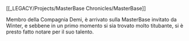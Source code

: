 [[_LEGACY/Projects/MasterBase Chronicles/MasterBase]]

Membro della Compagnia Demi, è arrivato sulla MasterBase invitato da Winter, e sebbene in un primo momento si sia trovato molto titubante, si è presto fatto notare per il suo talento.